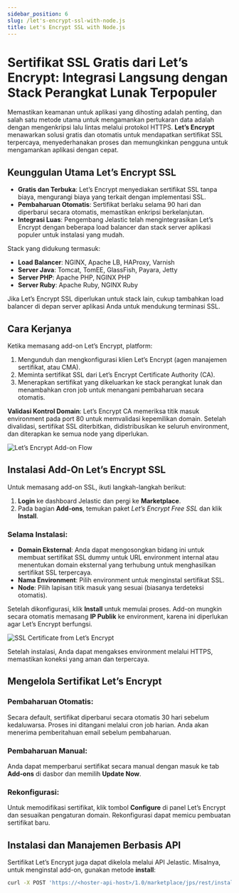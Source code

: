 ```yaml
---
sidebar_position: 6
slug: /let's-encrypt-ssl-with-node.js
title: Let's Encrypt SSL with Node.js
---
```


# Sertifikat SSL Gratis dari Let’s Encrypt: Integrasi Langsung dengan Stack Perangkat Lunak Terpopuler

Memastikan keamanan untuk aplikasi yang dihosting adalah penting, dan salah satu metode utama untuk mengamankan pertukaran data adalah dengan mengenkripsi lalu lintas melalui protokol HTTPS. **Let’s Encrypt** menawarkan solusi gratis dan otomatis untuk mendapatkan sertifikat SSL terpercaya, menyederhanakan proses dan memungkinkan pengguna untuk mengamankan aplikasi dengan cepat.

## Keunggulan Utama Let’s Encrypt SSL
- **Gratis dan Terbuka**: Let’s Encrypt menyediakan sertifikat SSL tanpa biaya, mengurangi biaya yang terkait dengan implementasi SSL.
- **Pembaharuan Otomatis**: Sertifikat berlaku selama 90 hari dan diperbarui secara otomatis, memastikan enkripsi berkelanjutan.
- **Integrasi Luas**: Pengembang Jelastic telah mengintegrasikan Let’s Encrypt dengan beberapa load balancer dan stack server aplikasi populer untuk instalasi yang mudah.

Stack yang didukung termasuk:
- **Load Balancer**: NGINX, Apache LB, HAProxy, Varnish
- **Server Java**: Tomcat, TomEE, GlassFish, Payara, Jetty
- **Server PHP**: Apache PHP, NGINX PHP
- **Server Ruby**: Apache Ruby, NGINX Ruby

Jika Let’s Encrypt SSL diperlukan untuk stack lain, cukup tambahkan load balancer di depan server aplikasi Anda untuk mendukung terminasi SSL.

## Cara Kerjanya
Ketika memasang add-on Let’s Encrypt, platform:
1. Mengunduh dan mengkonfigurasi klien Let’s Encrypt (agen manajemen sertifikat, atau CMA).
2. Meminta sertifikat SSL dari Let’s Encrypt Certificate Authority (CA).
3. Menerapkan sertifikat yang dikeluarkan ke stack perangkat lunak dan menambahkan cron job untuk menangani pembaharuan secara otomatis.

**Validasi Kontrol Domain**:
Let’s Encrypt CA memeriksa titik masuk environment pada port 80 untuk memvalidasi kepemilikan domain. Setelah divalidasi, sertifikat SSL diterbitkan, didistribusikan ke seluruh environment, dan diterapkan ke semua node yang diperlukan.

![Let’s Encrypt Add-on Flow](#)

## Instalasi Add-On Let’s Encrypt SSL

Untuk memasang add-on SSL, ikuti langkah-langkah berikut:
1. **Login** ke dashboard Jelastic dan pergi ke **Marketplace**.
2. Pada bagian **Add-ons**, temukan paket _Let’s Encrypt Free SSL_ dan klik **Install**.

### Selama Instalasi:
- **Domain Eksternal**: Anda dapat mengosongkan bidang ini untuk membuat sertifikat SSL dummy untuk URL environment internal atau menentukan domain eksternal yang terhubung untuk menghasilkan sertifikat SSL terpercaya.
- **Nama Environment**: Pilih environment untuk menginstal sertifikat SSL.
- **Node**: Pilih lapisan titik masuk yang sesuai (biasanya terdeteksi otomatis).

Setelah dikonfigurasi, klik **Install** untuk memulai proses. Add-on mungkin secara otomatis memasang **IP Publik** ke environment, karena ini diperlukan agar Let’s Encrypt berfungsi.

![SSL Certificate from Let’s Encrypt](#)

Setelah instalasi, Anda dapat mengakses environment melalui HTTPS, memastikan koneksi yang aman dan terpercaya.

## Mengelola Sertifikat Let’s Encrypt

### Pembaharuan Otomatis:
Secara default, sertifikat diperbarui secara otomatis 30 hari sebelum kedaluwarsa. Proses ini ditangani melalui cron job harian. Anda akan menerima pemberitahuan email sebelum pembaharuan.

### Pembaharuan Manual:
Anda dapat memperbarui sertifikat secara manual dengan masuk ke tab **Add-ons** di dasbor dan memilih **Update Now**.

### Rekonfigurasi:
Untuk memodifikasi sertifikat, klik tombol **Configure** di panel Let’s Encrypt dan sesuaikan pengaturan domain. Rekonfigurasi dapat memicu pembuatan sertifikat baru.

## Instalasi dan Manajemen Berbasis API

Sertifikat Let’s Encrypt juga dapat dikelola melalui API Jelastic. Misalnya, untuk menginstal add-on, gunakan metode **install**:

```bash
curl -X POST 'https://<hoster-api-host>/1.0/marketplace/jps/rest/install' -d session=<session> -d jps=letsencrypt-ssl-addon -d envName=<env_name> -d nodeGroup=<node_group> --data-urlencode settings='{"customDomains":"example.com"}'
```